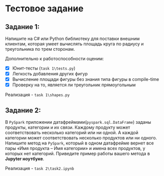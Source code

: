 # Тестовое задание

## Задание 1:

Напишите на C# или Python библиотеку для поставки внешним клиентам, которая умеет вычислять площадь круга по радиусу и треугольника по трем сторонам.

Дополнительно к работоспособности оценим:
- [x] Юнит-тесты (`task 1\tests.py`)
- [x] Легкость добавления других фигур
- [x] Вычисление площади фигуры без знания типа фигуры в compile-time
- [x] Проверку на то, является ли треугольник прямоугольным

Реализация - `task 1\shapes.py`


## Задание 2:

В `PySpark` приложении датафреймами(`pyspark.sql.DataFrame`) заданы продукты, категории и их связи. Каждому продукту может соответствовать несколько категорий или ни одной. А каждой категории может соответствовать несколько продуктов или ни одного. Напишите метод на `PySpark`, который в одном датафрейме вернет все пары «Имя продукта – Имя категории» и имена всех продуктов, у которых нет категорий. Приведите пример работы вашего метода в **Jupyter ноутбуке**.

Реализация - `task 2\task2.ipynb`